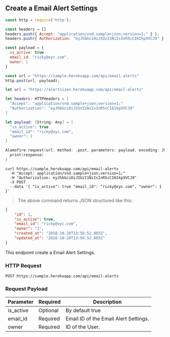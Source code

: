## Create a Email Alert Settings

```javascript
const http = require('http');

const headers = [] 
headers.push({ Accept: "application/vnd.sample+json;version=1;" } ); 
headers.push({ Authorization: "eyJhbGciOiJIUzI1NiIsInR5cCI6IkpXVCJ9" } ); 

const payload = {
  is_active: true
  email_id: "ricky@xyc.com", 
  owner: 1
}

const url = "https://sample.herokuapp.com/api/email-alerts"
http.post(url, payload);
```

```swift
let url = "https://alertsizen.herokuapp.com/api/email-alerts"

let headers: HTTPHeaders = [
  "Accept": "application/vnd.sample+json;version=1;"
  "Authorization": "eyJhbGciOiJIUzI1NiIsInR5cCI6IkpXVCJ9"
]

let payload: [String: Any] = [
  "is_active": true
  "email_id": "ricky@xyc.com", 
  "owner": 1
]

Alamofire.request(url, method: .post, parameters: payload, encoding: JSONEncoding.default, headers: headers).responseJSON { response in
  print(response)
}
```


```shell
curl https://sample.herokuapp.com/api/email-alerts
  -H "Accept: application/vnd.sample+json;version=1;"
  -H "Authorization: eyJhbGciOiJIUzI1NiIsInR5cCI6IkpXVCJ9"
  -X POST
  --data '{ "is_active": true "email_id": "ricky@xyc.com", "owner": 1 }'
```

> The above command returns JSON structured like this:

```json
{
    "id": 1,
    "is_active": true,
    "email_id": "ricky@xyc.com",
    "owner": "1",
    "created_at": "2018-10-20T13:56:52.803Z",
    "updated_at": "2018-10-20T13:56:52.803Z"
}
```

This endpoint create a Email Alert Settings.

### HTTP Request

`POST https://sample.herokuapp.com/api/email-alerts`

### Request Payload

Parameter | Required | Description
--------- | ------- | -----------
is_active | Optional | By default true
email_id | Required | Email ID of the Email Alert Settings.
owner | Required | ID of the User.



